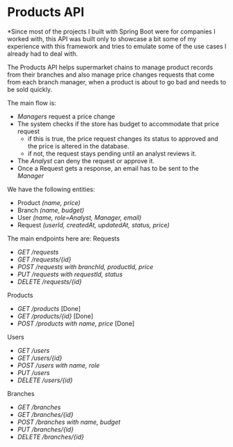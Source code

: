 # Products API
*Since most of the projects I built with Spring Boot were for companies I worked with, this API was built only to showcase a bit some of my experience with this framework and tries to emulate some of the use cases I already had to deal with.

The Products API helps supermarket chains to manage product records from their branches and also manage price changes requests that come from each branch manager, when a product is about to go bad and needs to be sold quickly.

The main flow is:
- *Managers* request a price change 
- The system checks if the store has budget to accommodate that price request
	- if this is true, the price request changes its status to approved and the price is altered in the database.
	- if not, the request stays pending until an analyst reviews it.
 - The *Analyst* can deny the request or approve it.
 - Once a Request gets a response, an email has to be sent to the *Manager*


We have the following entities:
- Product *(name, price)*
- Branch *(name, budget)*
- User *(name, role=Analyst, Manager, email)*
- Request *(userId, createdAt, updatedAt, status, price)*

The main endpoints here are:
Requests
 - *GET /requests*
 - *GET /requests/{id}*
 - *POST /requests with branchId, productId, price*
 - *PUT /requests with requestId, status*
 - *DELETE /requests/{id}*

Products
 - *GET /products* [Done]
 - *GET /products/{id}* [Done]
 - *POST /products with name, price* [Done]

Users
 - *GET /users* 
 - *GET /users/{id}*
 - *POST /users with name, role*
 - *PUT /users*
 - *DELETE /users/{id}*

Branches
 - *GET /branches*
 - *GET /branches/{id}*
 - *POST /branches with name, budget*
 - *PUT /branches/{id}*
 - *DELETE /branches/{id}*



